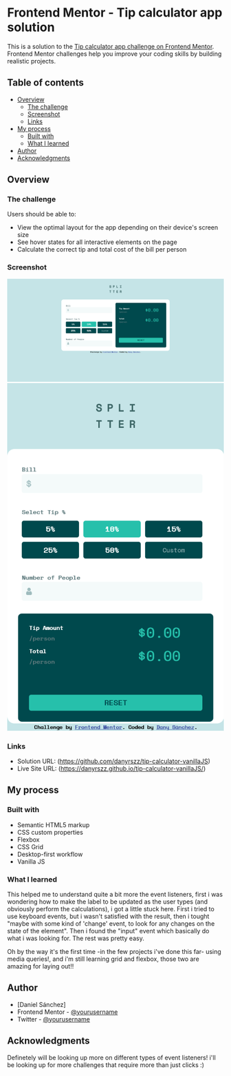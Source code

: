 # Frontend Mentor - Tip calculator app solution

This is a solution to the [Tip calculator app challenge on Frontend Mentor](https://www.frontendmentor.io/challenges/tip-calculator-app-ugJNGbJUX). Frontend Mentor challenges help you improve your coding skills by building realistic projects.

## Table of contents

- [Overview](#overview)
  - [The challenge](#the-challenge)
  - [Screenshot](#screenshot)
  - [Links](#links)
- [My process](#my-process)
  - [Built with](#built-with)
  - [What I learned](#what-i-learned)
- [Author](#author)
- [Acknowledgments](#acknowledgments)


## Overview

### The challenge

Users should be able to:

- View the optimal layout for the app depending on their device's screen size
- See hover states for all interactive elements on the page
- Calculate the correct tip and total cost of the bill per person

### Screenshot

![](./ss_desktop.png)
![](./ss_mobile.png)


### Links

- Solution URL: (https://github.com/danyrszz/tip-calculator-vanillaJS)
- Live Site URL: (https://danyrszz.github.io/tip-calculator-vanillaJS/)

## My process

### Built with

- Semantic HTML5 markup
- CSS custom properties
- Flexbox
- CSS Grid
- Desktop-first workflow
- Vanilla JS

### What I learned

This helped me to understand quite a bit more the event listeners, first i was wondering how to make the label to be updated as the user types (and obviously perform the calculations), i got a little stuck here.
First i tried to use keyboard events, but i wasn't satisfied with the result, then i tought "maybe with some kind of 'change' event, to look for any changes on the state of the element". Then i found the "input" event which basically do what i was looking for. The rest was pretty easy. 

Oh by the way it's the first time -in the few projects i've done this far- using media queries!, and i'm still learning grid and flexbox, those two are amazing for laying out!!

## Author

- [Daniel Sánchez]
- Frontend Mentor - [@yourusername](https://www.frontendmentor.io/profile/yourusername)
- Twitter - [@yourusername](https://www.twitter.com/yourusername)


## Acknowledgments

Definetely will be looking up more on different types of event listeners! i'll be looking up for more challenges that require more than just clicks :) 

